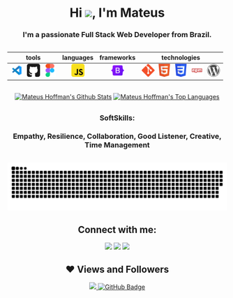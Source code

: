 <h1 align="center">Hi <img src="https://raw.githubusercontent.com/MartinHeinz/MartinHeinz/master/wave.gif" width="30px">, I'm Mateus</h1>

<h3 align="center">I'm a passionate Full Stack Web Developer from Brazil.</h3>

##

<div id='lojc' align="center">

| tools  | languages | frameworks  | technologies |   
|---|---|---|---|
|<div id='lojc' align="center"><img src="https://github.com/MateusHoffman/MateusHoffman/blob/main/img/VScode.svg" title="" alt="J" width="30" height="30"/>&nbsp;&nbsp;<img src="https://github.com/MateusHoffman/MateusHoffman/blob/main/img/GitHub.svg" title="" alt="J" width="30" height="30" background-color="white"/>&nbsp;&nbsp;<img src="https://github.com/devicons/devicon/blob/master/icons/figma/figma-original.svg" title="" alt="J" width="30" height="30"/></div>|<div id='lojc' align="center"><img src="https://github.com/MateusHoffman/MateusHoffman/blob/main/img/JavaScript.svg" title="" alt="J" width="30" height="30"/></div>|<div id='lojc' align="center"><img src="https://github.com/devicons/devicon/blob/master/icons/bootstrap/bootstrap-original.svg" title="" alt="J" width="30" height="30"/></div>|<div id='lojc' align="center"><img src="https://github.com/devicons/devicon/blob/master/icons/git/git-original.svg" title="" alt="J" width="30" height="30"/>&nbsp;&nbsp;<img src="https://github.com/MateusHoffman/MateusHoffman/blob/main/img/HTML.svg" title="" alt="J" width="30" height="30"/>&nbsp;&nbsp;<img src="https://github.com/MateusHoffman/MateusHoffman/blob/main/img/CSS.svg" title="" alt="J" width="30" height="30"/>&nbsp;&nbsp;<img src="https://github.com/MateusHoffman/MateusHoffman/blob/main/img/NPM.svg" title="" alt="J" width="30" height="30"/>&nbsp;&nbsp;<img src="https://github.com/devicons/devicon/blob/master/icons/wordpress/wordpress-plain.svg" title="" alt="J" width="30" height="30"/></div></div>| 

## 

<div align="center">
  <a href="https://github.com/MateusHoffman/github-readme-stats"><img height="165em" alt="Mateus Hoffman's Github Stats" src="https://github-readme-stats.vercel.app/api?username=MateusHoffman&show_icons=true&count_private=true&theme=react&hide_border=true&bg_color=0D1117" /></a>
  <a href="https://github.com/MateusHoffman/github-readme-stats"><img height="165em" alt="Mateus Hoffman's Top Languages" src="https://github-readme-stats.vercel.app/api/top-langs/?username=MateusHoffman&langs_count=8&count_private=true&layout=compact&theme=react&hide_border=true&bg_color=0D1117"/>
	</a>
</div>

##

<div>
	<h3 align="center">SoftSkills:<h3>
	<p align="center">Empathy, Resilience, Collaboration, Good Listener, Creative, Time Management<p>
</div>

##	


![Snake animation](https://github.com/MateusHoffman/MateusHoffman/blob/output/github-contribution-grid-snake.svg)


## Connect with me:
<div align="center">
  <!-- <a href="https://www.youtube.com/channel/UC_-uuuZbY0AAt9CViNzvc-Q" target="_blank"><img src="https://img.shields.io/badge/YouTube-FF0000?style=for-the-badge&logo=youtube&logoColor=white" target="_blank"></a> -->
  <a href="https://instagram.com/maahoffman" target="_blank"><img src="https://img.shields.io/badge/-Instagram-%23E4405F?style=for-the-badge&logo=instagram&logoColor=white" target="_blank"></a>
 	<!-- <a href="https://www.twitch.tv/MateusHoffmani" target="_blank"><img src="https://img.shields.io/badge/Twitch-9146FF?style=for-the-badge&logo=twitch&logoColor=white" target="_blank"></a> -->
 <!-- <a href="https://discord.gg/wagxzStdcR" target="_blank"><img src="https://img.shields.io/badge/Discord-7289DA?style=for-the-badge&logo=discord&logoColor=white" target="_blank"></a> -->
  <a href = "mailto:mateushoffmandev@gmail.com"><img src="https://img.shields.io/badge/-Gmail-%23333?style=for-the-badge&logo=gmail&logoColor=white" target="_blank"></a>
  <a href="https://www.linkedin.com/in/mateus-hoffman-04664b232/" target="_blank"><img src="https://img.shields.io/badge/-LinkedIn-%230077B5?style=for-the-badge&logo=linkedin&logoColor=white" target="_blank"></a> 
</div>

## ❤ Views and Followers
<div align="center">
	<a href="https://github.com/Meghna-DAS/github-profile-views-counter">
		<img src="https://komarev.com/ghpvc/?username=MateusHoffman">
	</a>
	<a href="https://github.com/MateusHoffman?tab=followers"><img src="https://img.shields.io/github/followers/MateusHoffman?label=Followers&style=social" 			alt="GitHub Badge"></a>
</div> 

